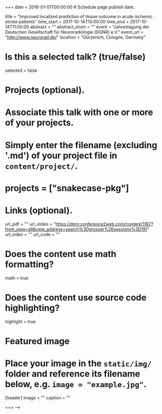 +++
date = 2018-01-01T00:00:00  # Schedule page publish date.

title = "Improved localized prediction of tissue outcome in acute ischemic stroke patients"
time_start = 2017-10-14T10:00:00
time_end = 2017-10-14T11:00:00
abstract = ""
abstract_short = ""
event = "Jahrestagung der Deutschen Gesellschaft für Neuroradiologie (DGNR) e.V."
event_url = "http://www.neurorad.de/"
location = "Gürzenich, Cologne, Germany"

# Is this a selected talk? (true/false)
selected = false

# Projects (optional).
#   Associate this talk with one or more of your projects.
#   Simply enter the filename (excluding '.md') of your project file in `content/project/`.
# projects = ["snakecase-pkg"]

# Links (optional).
url_pdf = ""
url_slides = "https://dgnr.conference2web.com/content/1187?from_view=all&view_address=search%3Dgrosser%26sessions%3D191"
url_video = ""
url_code = ""

# Does the content use math formatting?
math = true

# Does the content use source code highlighting?
highlight = true

# Featured image
# Place your image in the `static/img/` folder and reference its filename below, e.g. `image = "example.jpg"`.
[header]
image = ""
caption = ""

+++
-->

<!--
Embed your slides or video here using [shortcodes](https://sourcethemes.com/academic/post/writing-markdown-latex/). Further details can easily be added using *Markdown* and $\rm \LaTeX$ math code.
-->